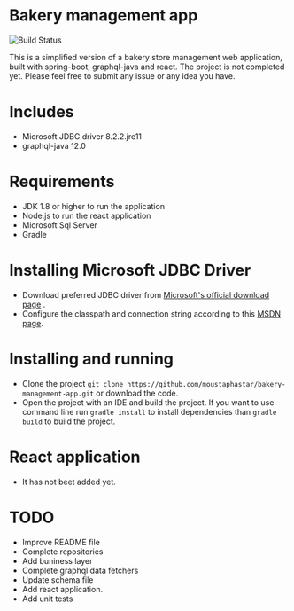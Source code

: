 # Bakery management app
![Build Status](https://github.com/moustaphastar/bakery-management-app/workflows/Java%20CI%20with%20Gradle/badge.svg?branch=main)

This is a simplified version of a bakery store management web application, built with spring-boot, graphql-java and
react. The project is not completed yet. Please feel free to submit any issue or any idea you have.

# Includes

- Microsoft JDBC driver 8.2.2.jre11
- graphql-java 12.0

# Requirements

- JDK 1.8 or higher to run the application
- Node.js to run the react application
- Microsoft Sql Server
- Gradle

# Installing Microsoft JDBC Driver

- Download preferred JDBC driver
  from [Microsoft's official download page](https://docs.microsoft.com/en-us/sql/connect/jdbc/download-microsoft-jdbc-driver-for-sql-server?view=sql-server-ver15)
  .
- Configure the classpath and connection string according to
  this [MSDN page](https://docs.microsoft.com/en-us/sql/connect/jdbc/building-the-connection-url?view=sql-server-ver15).

# Installing and running

- Clone the project `git clone https://github.com/moustaphastar/bakery-management-app.git` or download the code.
- Open the project with an IDE and build the project. If you want to use command line run `gradle install` to install
  dependencies than `gradle build` to build the project.

# React application

- It has not beet added yet.

# TODO

- Improve README file
- Complete repositories
- Add buniness layer
- Complete graphql data fetchers
- Update schema file
- Add react application.
- Add unit tests